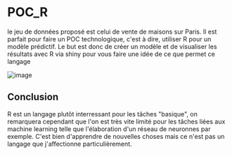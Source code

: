 # POC_R
le jeu de données proposé est celui de vente de maisons sur Paris. Il est parfait pour faire un POC technologique, c'est à dire, utiliser R pour un modèle prédictif. Le but est donc de créer un modèle et de visualiser les résultats avec R via shiny pour vous faire une idée de ce que permet ce langage

![image]('/output.png')

## Conclusion
R est un langage plutôt interressant pour les tâches "basique", on remarquera cependant que l'on est très vite limité pour les tâches liées aux machine learning telle que l'élaboration d'un réseau de neuronnes par exemple. C'est bien d'apprendre de nouvelles choses mais ce n'est pas un langage que j'affectionne particulièrement.

